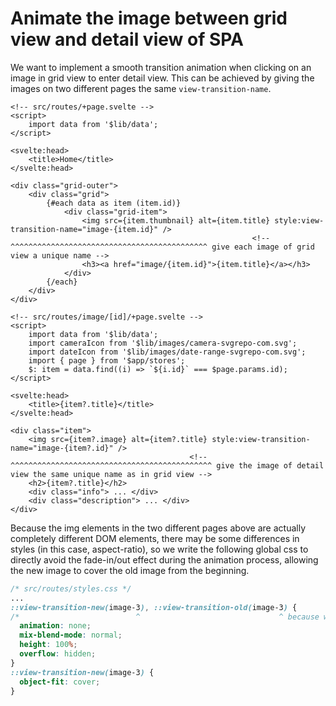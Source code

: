 # Animate the image between grid view and detail view of SPA

We want to implement a smooth transition animation when clicking on an image in grid view to enter detail view. This can be achieved by giving the images on two different pages the same `view-transition-name`.

```svelte
<!-- src/routes/+page.svelte -->
<script>
	import data from '$lib/data';
</script>

<svelte:head>
	<title>Home</title>
</svelte:head>

<div class="grid-outer">
	<div class="grid">
		{#each data as item (item.id)}
			<div class="grid-item">
				<img src={item.thumbnail} alt={item.title} style:view-transition-name="image-{item.id}" />
                                                      <!-- ^^^^^^^^^^^^^^^^^^^^^^^^^^^^^^^^^^^^^^^^^^^^ give each image of grid view a unique name -->
				<h3><a href="image/{item.id}">{item.title}</a></h3>
			</div>
		{/each}
	</div>
</div>
```

```svelte
<!-- src/routes/image/[id]/+page.svelte -->
<script>
	import data from '$lib/data';
	import cameraIcon from '$lib/images/camera-svgrepo-com.svg';
	import dateIcon from '$lib/images/date-range-svgrepo-com.svg';
	import { page } from '$app/stores';
	$: item = data.find((i) => `${i.id}` === $page.params.id);
</script>

<svelte:head>
	<title>{item?.title}</title>
</svelte:head>

<div class="item">
	<img src={item?.image} alt={item?.title} style:view-transition-name="image-{item?.id}" />
                                        <!-- ^^^^^^^^^^^^^^^^^^^^^^^^^^^^^^^^^^^^^^^^^^^^^ give the image of detail view the same unique name as in grid view -->
	<h2>{item?.title}</h2>
	<div class="info"> ... </div>
	<div class="description"> ... </div>
</div>
```

Because the img elements in the two different pages above are actually completely different DOM elements, there may be some differences in styles (in this case, aspect-ratio), so we write the following global css to directly avoid the fade-in/out effect during the animation process, allowing the new image to cover the old image from the beginning.

```css
/* src/routes/styles.css */
...
::view-transition-new(image-3), ::view-transition-old(image-3) {
/*                          ^                               ^ because wildcards are not supported yet, we use a specific example here */
  animation: none;
  mix-blend-mode: normal;
  height: 100%;
  overflow: hidden;
}
::view-transition-new(image-3) {
  object-fit: cover;
}
```

